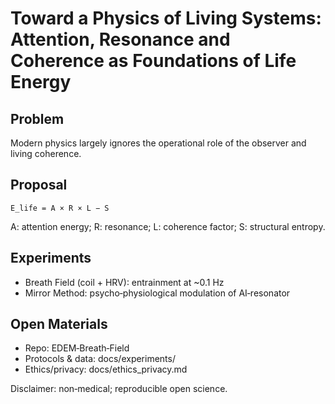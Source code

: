# Toward a Physics of Living Systems: Attention, Resonance and Coherence as Foundations of Life Energy

## Problem
Modern physics largely ignores the operational role of the observer and living coherence.

## Proposal
```text
E_life = A × R × L − S
```
A: attention energy; R: resonance; L: coherence factor; S: structural entropy.

## Experiments
- Breath Field (coil + HRV): entrainment at ~0.1 Hz
- Mirror Method: psycho‑physiological modulation of AI‑resonator

## Open Materials
- Repo: EDEM‑Breath‑Field
- Protocols & data: docs/experiments/
- Ethics/privacy: docs/ethics_privacy.md

Disclaimer: non‑medical; reproducible open science.
